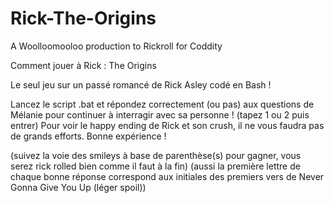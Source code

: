 # Rick-The-Origins
A Woolloomooloo production to Rickroll for Coddity



Comment jouer à Rick : The Origins

Le seul jeu sur un passé romancé de Rick Asley codé en Bash !

Lancez le script .bat et répondez correctement (ou pas) aux questions de Mélanie pour continuer à interragir avec sa personne ! (tapez 1 ou 2 puis entrer) Pour voir le happy ending de Rick et son crush, il ne vous faudra pas de grands efforts. Bonne expérience !

(suivez la voie des smileys à base de parenthèse(s) pour gagner, vous serez rick rolled bien comme il faut à la fin) (aussi la première lettre de chaque bonne réponse correspond aux initiales des premiers vers de Never Gonna Give You Up (léger spoil))

